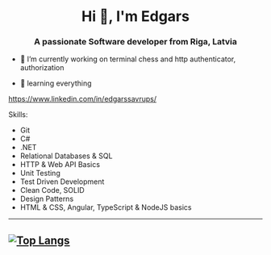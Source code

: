 <h1 align="center">Hi 👋, I'm Edgars</h1>
<h3 align="center">A passionate Software developer from Riga, Latvia</h3>

- 🔭 I’m currently working on terminal chess and http authenticator, authorization 

- 🌱 learning everything

https://www.linkedin.com/in/edgarssavrups/

Skills:
 - Git
 - C# 
 - .NET
 - Relational Databases & SQL
 - HTTP & Web API Basics
 - Unit Testing
 - Test Driven Development
 - Clean Code, SOLID
 - Design Patterns
 - HTML & CSS, Angular, TypeScript & NodeJS basics

-----
[![Top Langs](https://github-readme-stats.vercel.app/api/top-langs/?username=A-Tishin&hide=java,html,css)](https://github.com/Edgars01/github-readme-stats)
-----

